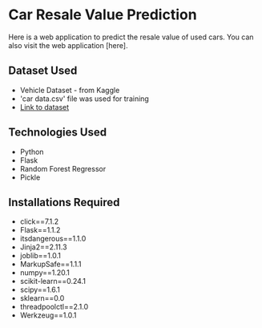 # Car Resale Value Prediction

Here is a web application to predict the resale value of used cars. You can also visit the web application [here].

## Dataset Used
* Vehicle Dataset - from Kaggle
* 'car data.csv' file was used for training
* [Link to dataset](https://www.kaggle.com/nehalbirla/vehicle-dataset-from-cardekho)

## Technologies Used
* Python 
* Flask
* Random Forest Regressor 
* Pickle

## Installations Required
* click==7.1.2
* Flask==1.1.2
* itsdangerous==1.1.0
* Jinja2==2.11.3
* joblib==1.0.1
* MarkupSafe==1.1.1
* numpy==1.20.1
* scikit-learn==0.24.1
* scipy==1.6.1
* sklearn==0.0
* threadpoolctl==2.1.0
* Werkzeug==1.0.1